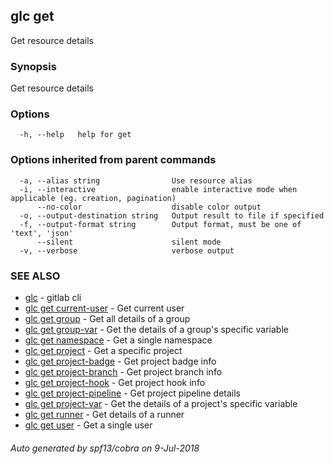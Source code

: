 ## glc get

Get resource details

### Synopsis

Get resource details

### Options

```
  -h, --help   help for get
```

### Options inherited from parent commands

```
  -a, --alias string                Use resource alias
  -i, --interactive                 enable interactive mode when applicable (eg. creation, pagination)
      --no-color                    disable color output
  -o, --output-destination string   Output result to file if specified
  -f, --output-format string        Output format, must be one of 'text', 'json'
      --silent                      silent mode
  -v, --verbose                     verbose output
```

### SEE ALSO

* [glc](glc.md)	 - gitlab cli
* [glc get current-user](glc_get_current-user.md)	 - Get current user
* [glc get group](glc_get_group.md)	 - Get all details of a group
* [glc get group-var](glc_get_group-var.md)	 - Get the details of a group's specific variable
* [glc get namespace](glc_get_namespace.md)	 - Get a single namespace
* [glc get project](glc_get_project.md)	 - Get a specific project
* [glc get project-badge](glc_get_project-badge.md)	 - Get project badge info
* [glc get project-branch](glc_get_project-branch.md)	 - Get project branch info
* [glc get project-hook](glc_get_project-hook.md)	 - Get project hook info
* [glc get project-pipeline](glc_get_project-pipeline.md)	 - Get project pipeline details
* [glc get project-var](glc_get_project-var.md)	 - Get the details of a project's specific variable
* [glc get runner](glc_get_runner.md)	 - Get details of a runner
* [glc get user](glc_get_user.md)	 - Get a single user

###### Auto generated by spf13/cobra on 9-Jul-2018
